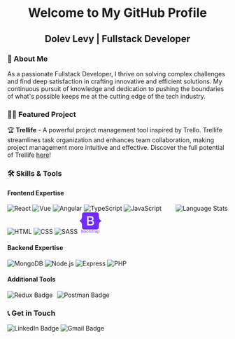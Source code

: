 <h1 align="center">Welcome to My GitHub Profile</h1>

<h2 align="center">Dolev Levy | Fullstack Developer</h2>

### 🚀 About Me

As a passionate Fullstack Developer, I thrive on solving complex challenges and find deep satisfaction in crafting innovative and efficient solutions. My continuous pursuit of knowledge and dedication to pushing the boundaries of what's possible keeps me at the cutting edge of the tech industry.

### 🧑‍💻 Featured Project

🏆 **Trellife** - A powerful project management tool inspired by Trello. Trellife streamlines task organization and enhances team collaboration, making project management more intuitive and effective. Discover the full potential of Trellife [here](https://trellife.onrender.com/)!

### 🛠 Skills & Tools

#### Frontend Expertise
<div>
  <img src="https://github-readme-stats.vercel.app/api/top-langs?username=yonatanhershko&show_icons=true&locale=en&layout=compact&bg_color=0D1117&title_color=FFFFFF&text_color=FFFFFF&border_color=150d24" alt="Language Stats" align="right" />
  <img src="https://skillicons.dev/icons?i=react" alt="React" title="React" style="width: 50px; height: 50px;">
  <img src="https://skillicons.dev/icons?i=vue" alt="Vue" title="Vue" style="width: 50px; height: 50px;">
  <img src="https://skillicons.dev/icons?i=angular" alt="Angular" title="Angular" style="width: 50px; height: 50px;">
  <img src="https://skillicons.dev/icons?i=ts" alt="TypeScript" title="TypeScript" style="width: 50px; height: 50px;">
  <img src="https://skillicons.dev/icons?i=js" alt="JavaScript" title="JavaScript" style="width: 50px; height: 50px;">
  <img src="https://skillicons.dev/icons?i=html" alt="HTML" title="HTML" style="width: 50px; height: 50px;">
  <img src="https://skillicons.dev/icons?i=css" alt="CSS" title="CSS" style="width: 50px; height: 50px;">
  <img src="https://skillicons.dev/icons?i=sass" alt="SASS" title="SASS" style="width: 50px; height: 50px;">
  <img src="https://raw.githubusercontent.com/devicons/devicon/master/icons/bootstrap/bootstrap-plain-wordmark.svg" alt="Bootstrap" title="Bootstrap" style="width: 50px; height: 50px;">
</div>

#### Backend Expertise

<div>
  <img src="https://skillicons.dev/icons?i=mongodb" alt="MongoDB" title="MongoDB" style="width: 50px; height: 50px;">
  <img src="https://skillicons.dev/icons?i=nodejs" alt="Node.js" title="Node.js" style="width: 50px; height: 50px;">
  <img src="https://skillicons.dev/icons?i=express" alt="Express" title="Express" style="width: 50px; height: 50px;">
  <img src="https://skillicons.dev/icons?i=php" alt="PHP" title="PHP" style="width: 50px; height: 50px;">
</div>


#### Additional Tools
<div style="display: flex; flex-wrap: wrap; gap: 10px;">
  <img title="Redux" alt="Redux Badge" src="https://img.shields.io/badge/Redux-8d73bd?style=for-the-badge&logo=redux&logoColor=fff">
  <img title="Postman" alt="Postman Badge" src="https://img.shields.io/badge/Postman-orange?style=for-the-badge&logo=postman&logoColor=fff">
</div>

### 📞 Get in Touch

<div>
  <a title="Linkedin" href="https://www.linkedin.com/in/dolev-levy-658436223/" style="text-decoration: none;"><img alt="LinkedIn Badge" src="https://img.shields.io/badge/LinkedIn-0077B5?style=for-the-badge&logo=linkedin&logoColor=white"></a>
  <a title="Gmail" href="mailto:Dolevlevy97@gmail.com" style="text-decoration: none;"><img alt="Gmail Badge" src="https://img.shields.io/badge/Email-D14836?style=for-the-badge&logo=gmail&logoColor=white"></a>
</div>
